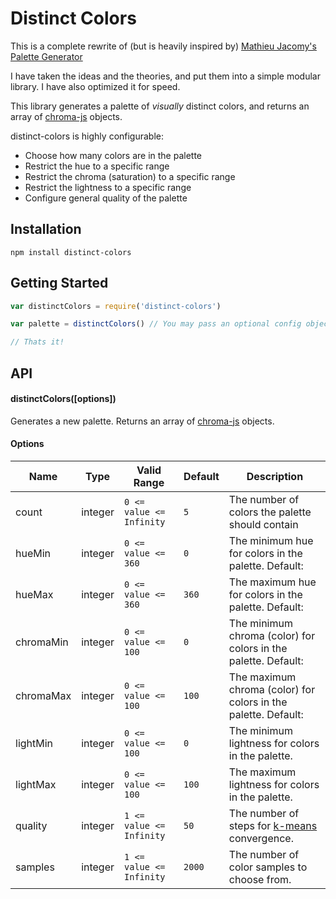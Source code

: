 # Distinct Colors

This is a complete rewrite of (but is heavily inspired by) [Mathieu Jacomy's](https://github.com/jacomyma) [Palette Generator](https://github.com/medialab/iwanthue/blob/master/js/libs/chroma.palette-gen.js)

I have taken the ideas and the theories, and put them into a simple modular library. I have also optimized it for speed.

This library generates a palette of *visually* distinct colors, and returns an array of [chroma-js](https://github.com/gka/chroma.js) objects.

distinct-colors is highly configurable:

- Choose how many colors are in the palette
- Restrict the hue to a specific range
- Restrict the chroma (saturation) to a specific range
- Restrict the lightness to a specific range
- Configure general quality of the palette

## Installation

```
npm install distinct-colors
```

## Getting Started

```javascript
var distinctColors = require('distinct-colors')

var palette = distinctColors() // You may pass an optional config object

// Thats it!
```

## API

#### distinctColors([options])

Generates a new palette. Returns an array of [chroma-js](https://github.com/gka/chroma.js) objects.

#### Options

| Name | Type | Valid Range | Default | Description |
| --- | --- | --- | --- | --- |
| count | integer | `0 <= value <= Infinity` | `5` | The number of colors the palette should contain |
| hueMin | integer | `0 <= value <= 360` | `0` | The minimum hue for colors in the palette. Default: |
| hueMax | integer | `0 <= value <= 360` | `360` | The maximum hue for colors in the palette. Default: |
| chromaMin | integer | `0 <= value <= 100` | `0` | The minimum chroma (color) for colors in the palette. Default: |
| chromaMax | integer | `0 <= value <= 100` | `100` | The maximum chroma (color) for colors in the palette. Default: |
| lightMin | integer | `0 <= value <= 100` | `0` | The minimum lightness for colors in the palette. |
| lightMax | integer | `0 <= value <= 100` | `100` | The maximum lightness for colors in the palette. |
| quality | integer | `1 <= value <= Infinity` | `50` | The number of steps for [k-means](https://en.wikipedia.org/wiki/K-means_clustering) convergence. |
| samples | integer | `1 <= value <= Infinity` | `2000` | The number of color samples to choose from. |
